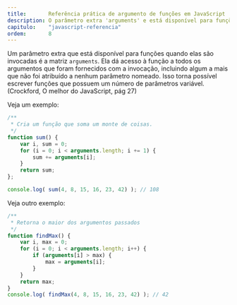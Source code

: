 ```yaml
---
title:       Referência prática de argumento de funções em JavaScript
description: O parâmetro extra 'arguments' e está disponível para funções quando elas são invocadas...
capitulo:    "javascript-referencia"
ordem:       8
---
```


Um parâmetro extra que está disponível para funções quando elas são invocadas é a matriz `arguments`.
Ela dá acesso à função a todos os argumentos que foram fornecidos com a invocação, incluindo algum a mais que não foi
atribuído a nenhum parâmetro nomeado. Isso torna possível escrever funções que possuem um número de parâmetros variável.
(Crockford, O melhor do JavaScript, pág 27)

Veja um exemplo:

```javascript
/**
 * Cria um função que soma um monte de coisas.
 */
function sum() {
    var i, sum = 0;
    for (i = 0; i < arguments.length; i += 1) {
        sum += arguments[i];
    }
    return sum;
};

console.log( sum(4, 8, 15, 16, 23, 42) ); // 108
```

Veja outro exemplo:

```javascript
/**
 * Retorna o maior dos argumentos passados
 */
function findMax() {
    var i, max = 0;
    for (i = 0; i < arguments.length; i++) {
        if (arguments[i] > max) {
            max = arguments[i];
        }
    }
    return max;
}
console.log( findMax(4, 8, 15, 16, 23, 42) ); // 42
```



